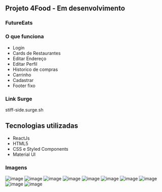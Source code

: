 
## Projeto 4Food - Em desenvolvimento

### FutureEats

### O que funciona
- Login 
- Cards de Restaurantes
- Editar Endereço
- Editar Perfil
- Historico de compras
- Carrinho
- Cadastrar
- Footer fixo


### Link Surge 

stiff-side.surge.sh

<h2>Tecnologias utilizadas</h2>

<ul>
  <li>ReactJs
  <li>HTML5 
  <li>CSS e Styled Components 
  <li>Material UI

</ul>

### Imagens
![image](https://user-images.githubusercontent.com/88106798/141390898-04054d0a-0280-43ee-89df-c1c98029ef2e.png)
![image](https://user-images.githubusercontent.com/88106798/141391018-7696d16a-56d5-4cb2-a527-8abc7860167a.png)
![image](https://user-images.githubusercontent.com/88106798/141391118-6ccde0ba-c4aa-4bfc-bd86-18a888e6be16.png)
![image](https://user-images.githubusercontent.com/88106798/141391143-aad98b82-0565-4e89-a48a-85cf743727b5.png)
![image](https://user-images.githubusercontent.com/88106798/141391167-4b3d80a6-4812-45b4-87f8-2de12ea01a29.png)
![image](https://user-images.githubusercontent.com/88106798/141391548-b25001f8-62f6-4d95-8336-092e0eca0f0c.png)
![image](https://user-images.githubusercontent.com/88106798/141391222-6d7e8ccf-81b5-4bb3-9356-8aeffbf7a70d.png)
![image](https://user-images.githubusercontent.com/88106798/141391255-304198b0-1902-4be7-8651-ef577375156d.png)
![image](https://user-images.githubusercontent.com/88106798/141391302-e2d89f8c-6b0c-4675-828f-b95b15c71a36.png)
![image](https://user-images.githubusercontent.com/88106798/141391342-b8f285dd-02bf-41cb-be22-42fc23daba09.png)








